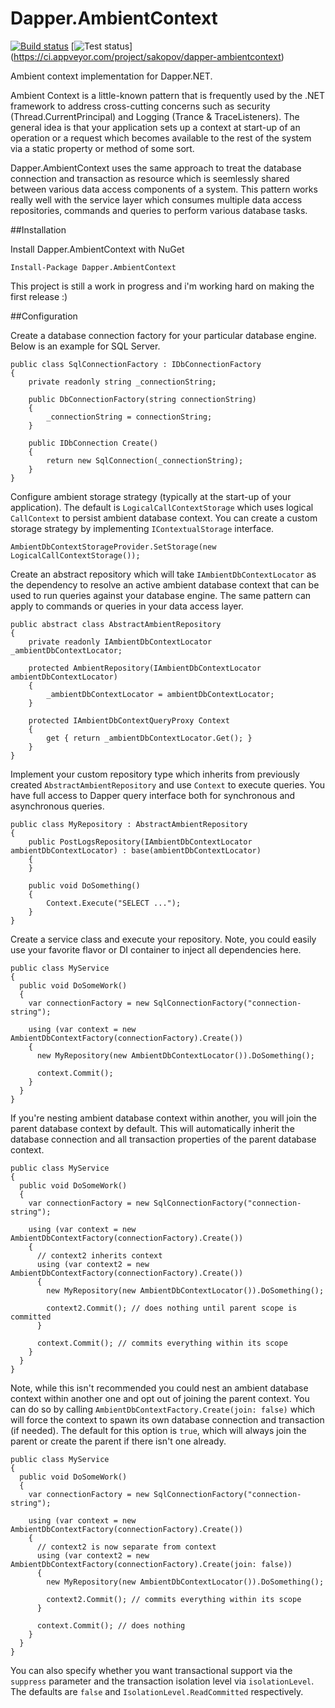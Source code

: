 Dapper.AmbientContext
=======

[![Build status](https://ci.appveyor.com/api/projects/status/omt8ahl09xbnp67t?svg=true)](https://ci.appveyor.com/project/sakopov/dapper-ambientcontext)
[![Test status](http://teststatusbadge.azurewebsites.net/api/status/sakopov/dapper-ambientcontext)]
(https://ci.appveyor.com/project/sakopov/dapper-ambientcontext)

Ambient context implementation for Dapper.NET.

Ambient Context is a little-known pattern that is frequently used by the .NET framework to address cross-cutting concerns such as security (Thread.CurrentPrincipal) and Logging (Trance & TraceListeners). The general idea is that your application sets up a context at start-up of an operation or a request which becomes available to the rest of the system via a static property or method of some sort.

Dapper.AmbientContext uses the same approach to treat the database connection and transaction as resource which is seemlessly shared between various data access components of a system. This pattern works really well with the service layer which consumes multiple data access repositories, commands and queries to perform various database tasks.

##Installation

Install Dapper.AmbientContext with NuGet

```
Install-Package Dapper.AmbientContext
```

This project is still a work in progress and i'm working hard on making the first release :)

##Configuration

Create a database connection factory for your particular database engine. Below is an example for SQL Server.

```
public class SqlConnectionFactory : IDbConnectionFactory
{
    private readonly string _connectionString;

    public DbConnectionFactory(string connectionString)
    {
        _connectionString = connectionString;
    }

    public IDbConnection Create()
    {
        return new SqlConnection(_connectionString);
    }
}
```

Configure ambient storage strategy (typically at the start-up of your application). The default is `LogicalCallContextStorage` which uses logical `CallContext` to persist ambient database context. You can create a custom storage strategy by implementing `IContextualStorage` interface.

```
AmbientDbContextStorageProvider.SetStorage(new LogicalCallContextStorage());
```

Create an abstract repository which will take `IAmbientDbContextLocator` as the dependency to resolve an active ambient database context that can be used to run queries against your database engine. The same pattern can apply to commands or queries in your data access layer.

```
public abstract class AbstractAmbientRepository
{
    private readonly IAmbientDbContextLocator _ambientDbContextLocator;

    protected AmbientRepository(IAmbientDbContextLocator ambientDbContextLocator)
    {
        _ambientDbContextLocator = ambientDbContextLocator;
    }

    protected IAmbientDbContextQueryProxy Context
    {
        get { return _ambientDbContextLocator.Get(); }
    }
}
```

Implement your custom repository type which inherits from previously created `AbstractAmbientRepository` and use `Context` to execute queries. You have full access to Dapper query interface both for synchronous and asynchronous queries. 

```
public class MyRepository : AbstractAmbientRepository
{
    public PostLogsRepository(IAmbientDbContextLocator ambientDbContextLocator) : base(ambientDbContextLocator)
    {
    }

    public void DoSomething()
    {
        Context.Execute("SELECT ...");
    }
}
```

Create a service class and execute your repository. Note, you could easily use your favorite flavor or DI container to inject all dependencies here. 

```
public class MyService 
{
  public void DoSomeWork()
  {
    var connectionFactory = new SqlConnectionFactory("connection-string");
    
    using (var context = new AmbientDbContextFactory(connectionFactory).Create())
    {
      new MyRepository(new AmbientDbContextLocator()).DoSomething();

      context.Commit();
    }
  }
}
```

If you're nesting ambient database context within another, you will join the parent database context by default. This will automatically inherit the database connection and all transaction properties of the parent database context. 

```
public class MyService 
{
  public void DoSomeWork()
  {
    var connectionFactory = new SqlConnectionFactory("connection-string");
    
    using (var context = new AmbientDbContextFactory(connectionFactory).Create())
    {
      // context2 inherits context
      using (var context2 = new AmbientDbContextFactory(connectionFactory).Create())
      {
        new MyRepository(new AmbientDbContextLocator()).DoSomething();
        
        context2.Commit(); // does nothing until parent scope is committed
      }
      
      context.Commit(); // commits everything within its scope
    }
  }
}
```

Note, while this isn't recommended you could nest an ambient database context within another one and opt out of joining the parent context. You can do so by calling `AmbientDbContextFactory.Create(join: false)` which will force the context to spawn its own database connection and transaction (if needed). The default for this option is `true`, which will always join the parent or create the parent if there isn't one already.

```
public class MyService 
{
  public void DoSomeWork()
  {
    var connectionFactory = new SqlConnectionFactory("connection-string");
    
    using (var context = new AmbientDbContextFactory(connectionFactory).Create())
    {
      // context2 is now separate from context
      using (var context2 = new AmbientDbContextFactory(connectionFactory).Create(join: false))
      {
        new MyRepository(new AmbientDbContextLocator()).DoSomething();
        
        context2.Commit(); // commits everything within its scope
      }
      
      context.Commit(); // does nothing
    }
  }
}
```

You can also specify whether you want transactional support via the `suppress` parameter and the transaction isolation level via `isolationLevel`. The defaults are `false` and `IsolationLevel.ReadCommitted` respectively.
